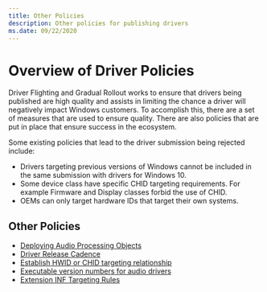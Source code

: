 ```yaml
---
title: Other Policies
description: Other policies for publishing drivers
ms.date: 09/22/2020
---
```


# Overview of Driver Policies
Driver Flighting and Gradual Rollout works to ensure that drivers being published are high quality and assists in limiting the chance a driver will negatively impact Windows customers.  To accomplish this, there are a set of measures that are used to ensure quality. There are also policies that are put in place that ensure success in the ecosystem.

Some existing policies that lead to the driver submission being rejected include:
* Drivers targeting previous versions of Windows cannot be included in the same submission with drivers for Windows 10.
* Some device class have specific CHID targeting requirements. For example Firmware and Display classes forbid the use of CHID.
* OEMs can only target hardware IDs that target their own systems.

## Other Policies
* [Deploying Audio Processing Objects](./deploying-audio-processing-objects.md)
* [Driver Release Cadence](./driver-release-cadence.md)
* [Establish HWID or CHID targeting relationship](./establish-relationship-for-chid-targeting.md)
* [Executable version numbers for audio drivers](./executable-version-numbers-audio-drivers.md)
* [Extension INF Targeting Rules](./extension-inf-targeting-rules.md)
